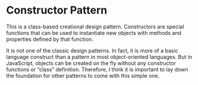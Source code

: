 # Constructor Pattern

This is a class-based creational design pattern. Constructors are special functions that can be used to instantiate new objects with methods and properties defined by that function.

It is not one of the classic design patterns. In fact, it is more of a basic language construct than a pattern in most object-oriented languages. But in JavaScript, objects can be created on the fly without any constructor functions or “class” definition. Therefore, I think it is important to lay down the foundation for other patterns to come with this simple one.
